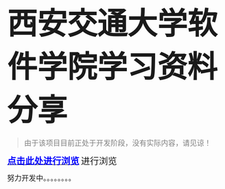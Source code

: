# <span style="font-size: 2.5em; font-weight: bold;">西安交通大学软件学院学习资料分享</span>

> <span style="font-size: 1.2em; font-weight: normal; color: gray;">由于该项目目前正处于开发阶段，没有实际内容，请见谅！</span>

[<span style="font-size: 1.5em; font-weight: bold; color: blue;">点击此处进行浏览</span>](https://l-m-s-f-x-s.github.io/#/README) <span style="font-size: 1.5em;">进行浏览</span>

<span style="font-size: 1.2em; font-weight: lighter;">努力开发中。。。。。。。。</span>
